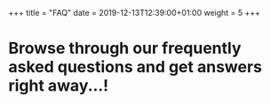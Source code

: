 +++
title = "FAQ"
date =  2019-12-13T12:39:00+01:00
weight = 5
+++

# Browse through our frequently asked questions and get answers right away...!